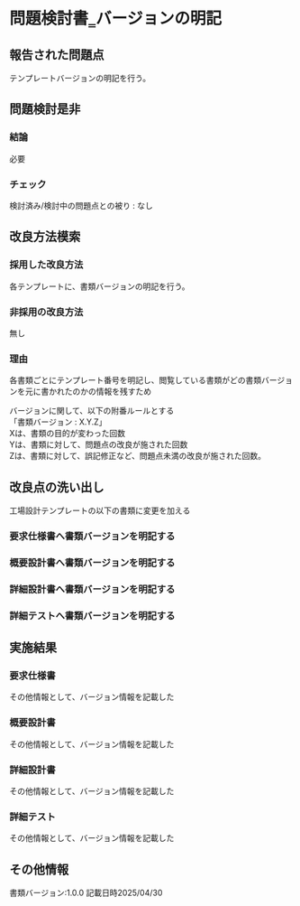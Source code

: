 # 問題検討書‗バージョンの明記

## 報告された問題点
テンプレートバージョンの明記を行う。

## 問題検討是非
### 結論
必要
### チェック
検討済み/検討中の問題点との被り : なし

## 改良方法模索
### 採用した改良方法
各テンプレートに、書類バージョンの明記を行う。
### 非採用の改良方法
無し
### 理由
各書類ごとにテンプレート番号を明記し、閲覧している書類がどの書類バージョンを元に書かれたのかの情報を残すため

バージョンに関して、以下の附番ルールとする  
「書類バージョン : X.Y.Z」  
Xは、書類の目的が変わった回数  
Yは、書類に対して、問題点の改良が施された回数  
Zは、書類に対して、誤記修正など、問題点未満の改良が施された回数。

## 改良点の洗い出し
工場設計テンプレートの以下の書類に変更を加える
### 要求仕様書へ書類バージョンを明記する
### 概要設計書へ書類バージョンを明記する
### 詳細設計書へ書類バージョンを明記する
### 詳細テストへ書類バージョンを明記する

## 実施結果
### 要求仕様書
その他情報として、バージョン情報を記載した
### 概要設計書
その他情報として、バージョン情報を記載した
### 詳細設計書
その他情報として、バージョン情報を記載した
### 詳細テスト
その他情報として、バージョン情報を記載した

## その他情報
書類バージョン:1.0.0
記載日時2025/04/30
